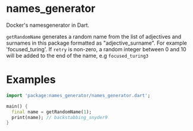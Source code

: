 # names_generator

Docker's namesgenerator in Dart.

`getRandomName` generates a random name from the list of adjectives and surnames in this package
formatted as "adjective_surname". For example 'focused_turing'. If `retry` is non-zero, a random
integer between 0 and 10 will be added to the end of the name, e.g `focused_turing3`

# Examples

```dart
import 'package:names_generator/names_generator.dart';

main() {
  final name = getRandomName(1);
  print(name); // backstabbing_snyder9
}
```

